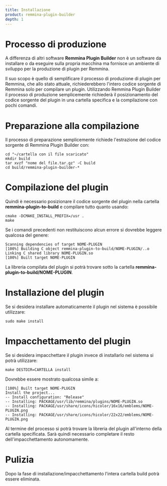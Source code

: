 ```yaml
---
title: Installazione
product: remmina-plugin-builder
depth: 1
---
```


# Processo di produzione
A differenza di altri software **Remmina Plugin Builder** non è un software da installare o da eseguire sulla propria macchina ma fornisce un ambiente di sviluppo per la produzione di plugin per Remmina.

Il suo scopo è quello di semplificare il processo di produzione di plugin per Remmina, che allo stato attuale, richiederebbero l'intero codice sorgente di Remmina solo per compilare un plugin. Utilizzando Remmina Plugin Builder il processo di produzione semplicemente richiederà il posizionamento del codice sorgente del plugin in una cartella specifica e la compilazione con pochi comandi.

# Preparazione alla compilazione
Il processo di preparazione semplicemente richiede l'estrazione del codice sorgente di Remmina Plugin Builder con:

    cd "~/cartella con il file scaricato"
    mkdir build
    tar xvzf "nome del file.tar.gz" -C build
    cd build/remmina-plugin-builder-*

# Compilazione del plugin
Quindi è necessario posizionare il codice sorgente del plugin nella cartella **remmina-plugin-to-build** e compilare tutto quanto usando:

    cmake -DCMAKE_INSTALL_PREFIX=/usr .
    make

Se i comandi precedenti non restituiscono alcun errore si dovrebbe leggere qualcosa del genere:

    Scanning dependencies of target NOME-PLUGIN
    [100%] Building C object remmina-plugin-to-build/NOME-PLUGIN/..o
    Linking C shared library NOME-PLUGIN.so
    [100%] Built target NOME-PLUGIN

La libreria compilata del plugin si potrà trovare sotto la cartella **remmina-plugin-to-build/NOME-PLUGIN**.

# Installazione del plugin
Se si desidera installare automaticamente il plugin nel sistema è possibile utilizzare:

    sudo make install

# Impacchettamento del plugin
Se si desidera impacchettare il plugin invece di installarlo nel sistema si potrà utilizzare:

    make DESTDIR=CARTELLA install

Dovrebbe essere mostrato qualcosa simile a:

    [100%] Built target NOME-PLUGIN
    Install the project...
    -- Install configuration: "Release"
    -- Installing: PACKAGE/usr/lib/remmina/plugins/NOME-PLUGIN.so
    -- Installing: PACKAGE/usr/share/icons/hicolor/16x16/emblems/NOME-PLUGIN.png
    -- Installing: PACKAGE/usr/share/icons/hicolor/22x22/emblems/NOME-PLUGIN.png

Al termine del processo si potrà trovare la libreria del plugin all'interno della cartella specificata. Sarà quindi necessario completare il resto dell'impacchettamento autonomamente.

# Pulizia
Dopo la fase di installazione/impacchettamento l'intera cartella build potrà essere eliminata.